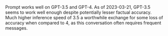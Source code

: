 Prompt works well on GPT-3.5 and GPT-4. As of 2023-03-21, GPT-3.5 seems to work well enough despite potentially lesser factual accuracy. Much higher inference speed of 3.5 a worthwhile exchange for some loss of accuracy when compared to 4, as this conversation often requires frequent messages.
